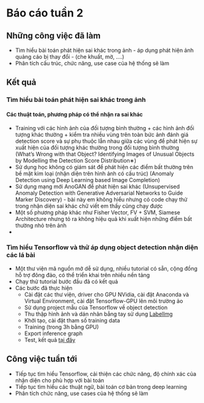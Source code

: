 # Báo cáo tuần 2
## Những công việc đã làm
  - Tìm hiểu bài toán phát hiện sai khác trong ảnh - áp dụng phát hiện ảnh quảng cáo bị thay đổi - (che khuất, mờ, ....)
  - Phân tích cấu trúc, chức năng, use case của hệ thống sẽ làm

## Kết quả
### Tìm hiểu bài toán phát hiện sai khác trong ảnh
#### Các thuật toán, phương pháp có thể nhận ra sai khác
 - Training với các hình ảnh của đối tượng bình thường + các hình ảnh đối tượng khác thường + kiểm tra nhiều vùng trên toàn bức ảnh đánh giá detection score và sự phụ thuộc lẫn nhau giữa các vùng để phát hiện sự xuất hiện của đối tượng khác thường trong đối tượng bình thường (What’s Wrong with that Object? Identifying Images of Unusual Objects by Modelling the Detection Score Distribution∗)
 - Sử dụng học không có giám sát để phát hiện các điểm bất thường trên bề mặt kim loại (nhận diện trên hình ảnh có cấu trúc) (Anomaly Detection using Deep Learning based Image Completion)
 - Sử dụng mạng mới AnoGAN để phát hiện sai khác (Unsupervised Anomaly Detection with Generative Adversarial Networks to Guide Marker Discovery) - bài này em không hiểu nhưng có code chạy thử trong nhận diện sai khác chữ viết em thấy cũng chạy được
 - Một số phương pháp khác như Fisher Vector, FV + SVM, Siamese Architecture nhưng tỏ ra không hiệu quả khi xuất hiện những điểm bất thường nhỏ trên ảnh
 - 
### Tìm hiểu Tensorflow và thử áp dụng object detection nhận diện các lá bài
- Một thư viện mã nguồn mở dễ sử dụng, nhiều tutorial có sẵn, cộng đồng hỗ trợ đông đảo, có thể triển khai trên nhiều nền tảng
- Chạy thử tutorial bước đầu đã có kết quả
- Các bước đã thực hiện
  - Cài đặt các thư viện, driver cho GPU NVidia, cài đặt Anaconda và Virtual Environment, cài đặt Tensorflow-GPU lên môi trường ảo
  - Sử dụng project mẫu của Tensorflow về object detection
  - Thu thập hình ảnh và dán nhãn bẳng tay sử dụng [LabelImg](https://github.com/tzutalin/labelImg#installation)
  - Khởi tạo, cài đặt tham số training data
  - Training (trong 3h bằng GPU)
  - Export inference graph
  - Test, kết quả [tại đây](https://github.com/datnd299/Graduation-Project/tree/master/Week1/Ket%20qua)

## Công việc tuần tới
- Tiếp tục tìm hiểu Tensorflow, cải thiện các chức năng, độ chính xác của nhận diện cho phù hợp với bài toán
- Tiếp tục tìm hiểu các thuật ngữ, bài toán cơ bản trong deep learning
- Phân tích chức năng, use cases của hệ thống sẽ làm

